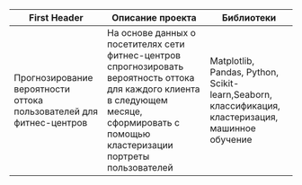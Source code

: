 | First Header                | Описание проекта                                |Библиотеки                           |
| --------------------------- | ------------------------------------------------|-------------------------------------|
| Прогнозирование вероятности оттока пользователей для фитнес-центров| На основе данных о посетителях сети фитнес-центров спрогнозировать вероятность оттока для каждого клиента в следующем месяце, сформировать с помощью кластеризации портреты пользователей| Matplotlib, Pandas, Python, Scikit-learn,Seaborn, классификация, кластеризация, машинное обучение| Исследование ключевых драйверов изменения выручки медицинского центра в 2022 году| На основе данных об услугах, предоставленных клиентам центра в 2021 и 2022, выявить факторы, повлиявшие на увеличение выручки в 2022 по сравнению с 2021 и определить степень их влияния| Pandas, Matplotlib, Python, Seaborn, SciPy, Math|




  